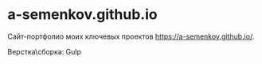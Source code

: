# a-semenkov.github.io

Сайт-портфолио моих ключевых проектов https://a-semenkov.github.io/.

Верстка\сборка: Gulp
